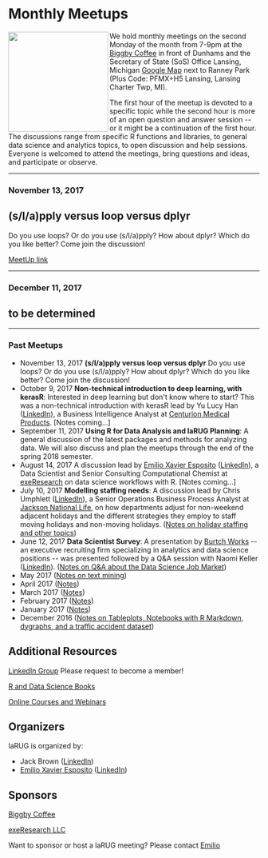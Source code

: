 
# Monthly Meetups

<a href="url"><img src="https://lansingarearusersgroup.github.io/images/laRUG_logo_sep2018_300dpi" align="left" height="200"></a>We hold monthly meetings on the second Monday of the month from 7-9pm at the [Biggby Coffee](http://biggby.com) in front of Dunhams and the Secretary of State (SoS) Office Lansing, Michigan [Google Map](https://goo.gl/maps/oiP3Z7UXYf72) next to Ranney Park (Plus Code: PFMX+H5 Lansing, Lansing Charter Twp, MI).

The first hour of the meetup is devoted to a specific topic while the second hour is more of an open question and answer session -- or it might be a continuation of the first hour. The discussions range from specific R functions and libraries, to general data science and analytics topics, to open discussion and help sessions. Everyone is welcomed to attend the meetings, bring questions and ideas, and participate or observe.

------

### November 13, 2017
## (s/l/a)pply versus loop versus dplyr
Do you use loops? Or do you use (s/l/a)pply? How about dplyr? Which do you like better? Come join the discussion!

[MeetUp link](https://www.meetup.com/preview/Lansing-Area-R-Users-Group/events/244682588)

------

### December 11, 2017
## to be determined

------

### Past Meetups
- November 13, 2017 **(s/l/a)pply versus loop versus dplyr**
Do you use loops? Or do you use (s/l/a)pply? How about dplyr? Which do you like better? Come join the discussion!
- October 9, 2017 **Non-technical introduction to deep learning, with kerasR**: Interested in deep learning but don't know where to start? This was a non-technical introduction with kerasR lead by Yu Lucy Han ([LinkedIn](https://www.linkedin.com/in/yulucyhan/)), a Business Intelligence Analyst at [Centurion Medical Products](http://www.centurionmp.com). [Notes coming...]
- September 11, 2017 **Using R for Data Analysis and laRUG Planning**: A general discussion of the latest packages and methods for analyzing data. We will also discuss and plan the meetups through the end of the spring 2018 semester. 
- August 14, 2017 A discussion lead by [Emilio Xavier Esposito](https://github.com/emilioxavier) ([LinkedIn](https://www.linkedin.com/in/emilioxavieresposito/)), a Data Scientist and Senior Consulting Computational Chemist at [exeResearch](http://www.exeResearch.com) on data science workflows with R. [Notes coming...]
- July 10, 2017 **Modelling staffing needs**: A discussion lead by Chris Umphlett ([LinkedIn](https://www.linkedin.com/in/chris-umphlett-2a905669)), a Senior Operations Business Process Analyst at [Jackson National Life](https://www.jackson.com), on how departments adjust for non-weekend adjacent holidays and the different strategies they employ to staff moving holidays and non-moving holidays. ([Notes on holiday staffing and other topics](https://lansingarearusersgroup.github.io/pastMeetups/jul2017))
- June 12, 2017 **Data Scientist Survey**: A presentation by [Burtch Works](http://www.burtchworks.com) -- an executive recruiting firm specializing in analytics and data science positions -- was presented followed by a Q&A session with Naomi Keller ([LinkedIn](https://www.linkedin.com/in/naomikeller/)). ([Notes on Q&A about the Data Science Job Market](https://lansingarearusersgroup.github.io/pastMeetups/jun2017))
- May 2017 ([Notes on text mining](https://lansingarearusersgroup.github.io/pastMeetups/may2017))
- April 2017 ([Notes](https://lansingarearusersgroup.github.io/pastMeetups/apr2017))
- March 2017 ([Notes](https://lansingarearusersgroup.github.io/pastMeetups/mar2017))
- February 2017 ([Notes](https://lansingarearusersgroup.github.io/pastMeetups/feb2017))
- January 2017 ([Notes](https://lansingarearusersgroup.github.io/pastMeetups/jan2017))
- December 2016 ([Notes on Tableplots, Notebooks with R Markdown, dygraphs, and a traffic accident dataset](https://lansingarearusersgroup.github.io/pastMeetups/dec2016))

## Additional Resources
[LinkedIn Group](https://www.linkedin.com/groups/12048353) Please request to become a member!

[R and Data Science Books](https://lansingarearusersgroup.github.io/resources/books)

[Online Courses and Webinars](https://lansingarearusersgroup.github.io/resources/education)


## Organizers

laRUG is organized by: 
- Jack Brown ([LinkedIn](https://www.linkedin.com/in/jackbrown1/))
- [Emilio Xavier Esposito](https://github.com/emilioxavier) ([LinkedIn](https://www.linkedin.com/in/emilioxavieresposito/))


## Sponsors

[Biggby Coffee](http://biggby.com)

[exeResearch LLC](http://www.exeResearch.com)

Want to sponsor or host a laRUG meeting? Please contact [Emilio](https://github.com/emilioxavier)
